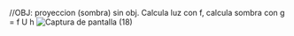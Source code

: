 //OBJ: proyeccion (sombra) sin obj. Calcula luz con f, calcula sombra con g = f U h
![Captura de pantalla (18)](https://user-images.githubusercontent.com/20667923/218257119-91928707-d892-4b7d-bb91-d5e7292c26df.png)
